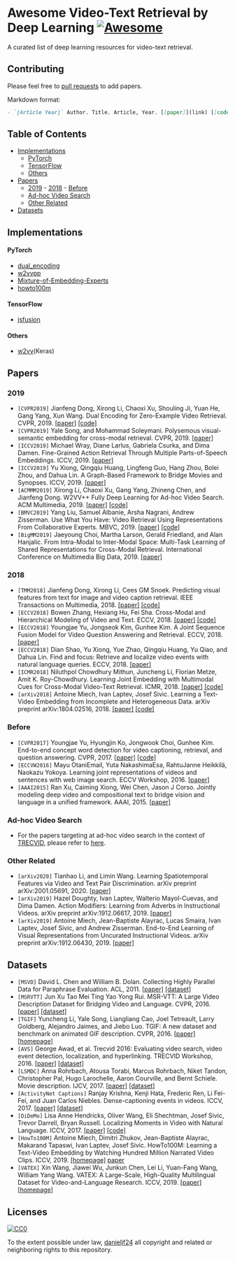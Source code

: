 # Awesome Video-Text Retrieval by Deep Learning [![Awesome](https://cdn.rawgit.com/sindresorhus/awesome/d7305f38d29fed78fa85652e3a63e154dd8e8829/media/badge.svg)](https://github.com/sindresorhus/awesome)

A curated list of deep learning resources for video-text retrieval.

## Contributing
Please feel free to [pull requests](https://github.com/danieljf24/awesome-video-text-retrieval/pulls) to add papers.

Markdown format:

```markdown
- `[Article Year]` Author. Title. Article, Year. [[paper]](link) [[code]](link) [[homepage]](link)
```


## Table of Contents
- [Implementations](#implementations)
  - [PyTorch](#pytorch)
  - [TensorFlow](#tensorflow)
  - [Others](#others)
- [Papers](#papers)
  - [2019](#2019) - [2018](#2018) - [Before](#before)
  - [Ad-hoc Video Search](#ad-hoc-video-search)
  - [Other Related](#other-related)
- [Datasets](#datasets)



## Implementations

#### PyTorch
- [dual_encoding](https://github.com/danieljf24/dual_encoding)
- [w2vvpp](https://github.com/li-xirong/w2vvpp)
- [Mixture-of-Embedding-Experts](https://github.com/antoine77340/Mixture-of-Embedding-Experts)
- [howto100m](https://github.com/antoine77340/howto100m)

#### TensorFlow
- [jsfusion](https://github.com/yj-yu/lsmdc)

#### Others
- [w2vv](https://github.com/danieljf24/w2vv)(Keras)



## Papers

### 2019
* `[CVPR2019]` Jianfeng Dong, Xirong Li, Chaoxi Xu, Shouling Ji, Yuan He, Gang Yang, Xun Wang. Dual Encoding for Zero-Example Video Retrieval. CVPR, 2019. [[paper]](http://openaccess.thecvf.com/content_CVPR_2019/papers/Dong_Dual_Encoding_for_Zero-Example_Video_Retrieval_CVPR_2019_paper.pdf) [[code]](https://github.com/danieljf24/dual_encoding)
* `[CVPR2019]` Yale Song, and Mohammad Soleymani. Polysemous visual-semantic embedding for cross-modal retrieval. CVPR, 2019. [[paper]](http://openaccess.thecvf.com/content_CVPR_2019/papers/Song_Polysemous_Visual-Semantic_Embedding_for_Cross-Modal_Retrieval_CVPR_2019_paper.pdf)
* `[ICCV2019]` Michael Wray, Diane Larlus, Gabriela Csurka, and Dima Damen. Fine-Grained Action Retrieval Through Multiple Parts-of-Speech Embeddings. ICCV, 2019. [[paper]](http://openaccess.thecvf.com/content_ICCV_2019/papers/Wray_Fine-Grained_Action_Retrieval_Through_Multiple_Parts-of-Speech_Embeddings_ICCV_2019_paper.pdf)
* `[ICCV2019]` Yu Xiong, Qingqiu Huang, Lingfeng Guo, Hang Zhou, Bolei Zhou, and Dahua Lin. A Graph-Based Framework to Bridge Movies and Synopses. ICCV, 2019. [[paper]](http://openaccess.thecvf.com/content_ICCV_2019/papers/Xiong_A_Graph-Based_Framework_to_Bridge_Movies_and_Synopses_ICCV_2019_paper.pdf)
* `[ACMMM2019]` Xirong Li, Chaoxi Xu, Gang Yang, Zhineng Chen, and Jianfeng Dong. W2VV++ Fully Deep Learning for Ad-hoc Video Search. ACM Multimedia, 2019. [[paper]](http://lixirong.net/pub/mm2019-w2vvpp.pdf) [[code]](https://github.com/li-xirong/w2vvpp)
* `[BMVC2019]` Yang Liu, Samuel Albanie, Arsha Nagrani, Andrew Zisserman. Use What You Have: Video Retrieval Using Representations From Collaborative Experts. MBVC, 2019. [[paper]](https://arxiv.org/abs/1907.13487) [[code]](https://github.com/albanie/collaborative-experts)
* `[BigMM2019]` Jaeyoung Choi, Martha Larson, Gerald Friedland, and Alan Hanjalic. From Intra-Modal to Inter-Modal Space: Multi-Task Learning of Shared Representations for Cross-Modal Retrieval. International Conference on Multimedia Big Data, 2019. [[paper]](https://repository.ubn.ru.nl/bitstream/handle/2066/209215/209215.pdf?sequence=1)


### 2018
* `[TMM2018]` Jianfeng Dong, Xirong Li, Cees GM Snoek. Predicting visual features from text for image and video caption retrieval. IEEE Transactions on Multimedia, 2018. [[paper]](https://arxiv.org/pdf/1709.01362) [[code]](https://github.com/danieljf24/w2vv)
* `[ECCV2018]` Bowen Zhang, Hexiang Hu, Fei Sha. Cross-Modal and Hierarchical Modeling of Video and Text. ECCV, 2018. [[paper]](http://openaccess.thecvf.com/content_ECCV_2018/papers/Bowen_Zhang_Cross-Modal_and_Hierarchical_ECCV_2018_paper.pdf) [[code]](https://github.com/zbwglory/CMHSE)
* `[ECCV2018]` Youngjae Yu, Jongseok Kim, Gunhee Kim. A Joint Sequence Fusion Model for Video Question Answering and Retrieval. ECCV, 2018. [[paper]](http://openaccess.thecvf.com/content_ECCV_2018/papers/Youngjae_Yu_A_Joint_Sequence_ECCV_2018_paper.pdf)
* `[ECCV2018]` Dian Shao, Yu Xiong, Yue Zhao, Qingqiu Huang, Yu Qiao, and Dahua Lin. Find and focus: Retrieve and localize video events with natural language queries. ECCV, 2018. [[paper]](http://openaccess.thecvf.com/content_ECCV_2018/papers/Dian_SHAO_Find_and_Focus_ECCV_2018_paper.pdf)
* `[ICMR2018]` Niluthpol Chowdhury Mithun, Juncheng Li, Florian Metze, Amit K. Roy-Chowdhury. Learning Joint Embedding with Multimodal Cues for Cross-Modal Video-Text Retrieval. ICMR, 2018. [[paper]](https://dl.acm.org/citation.cfm?id=3206064) [[code]](https://github.com/niluthpol/multimodal_vtt)
* `[arXiv2018]` Antoine Miech, Ivan Laptev, Josef Sivic. Learning a Text-Video Embedding from Incomplete and Heterogeneous Data. arXiv preprint arXiv:1804.02516, 2018. [[paper]](https://arxiv.org/abs/1809.06181) [[code]](https://github.com/antoine77340/Mixture-of-Embedding-Experts)


### Before
* `[CVPR2017]` Youngjae Yu, Hyungjin Ko, Jongwook Choi, Gunhee Kim. End-to-end concept word detection for video captioning, retrieval, and question answering. CVPR, 2017. [[paper]](http://openaccess.thecvf.com/content_cvpr_2017/papers/Yu_End-To-End_Concept_Word_CVPR_2017_paper.pdf) [[code]](https://gitlab.com/fodrh1201/CT-SAN/tree/master)
* `[ECCVW2016]` Mayu OtaniEmail, Yuta NakashimaEsa, RahtuJanne Heikkilä, Naokazu Yokoya. Learning joint representations of videos and sentences with web image search. ECCV Workshop, 2016. [[paper]](https://arxiv.org/pdf/1608.02367)
* `[AAAI2015]` Ran Xu, Caiming Xiong, Wei Chen, Jason J Corso. Jointly modeling deep video and compositional text to bridge vision and language in a unified framework. AAAI, 2015. [[paper]](https://www.aaai.org/ocs/index.php/AAAI/AAAI15/paper/view/9734/9563)


### Ad-hoc Video Search
* For the papers targeting at ad-hoc video search in the context of [TRECVID](https://trecvid.nist.gov/), please refer to [here](https://github.com/li-xirong/video-retrieval).


### Other Related
* `[arXiv2020]` Tianhao Li, and Limin Wang. Learning Spatiotemporal Features via Video and Text Pair Discrimination. arXiv preprint arXiv:2001.05691, 2020. [[paper]](https://arxiv.org/pdf/2001.05691) 
* `[arXiv2019]` Hazel Doughty, Ivan Laptev, Walterio Mayol-Cuevas, and Dima Damen. Action Modifiers: Learning from Adverbs in Instructional Videos. arXiv preprint arXiv:1912.06617, 2019. [[paper]](https://arxiv.org/abs/1912.06617)
* `[arXiv2019]` Antoine Miech, Jean-Baptiste Alayrac, Lucas Smaira, Ivan Laptev, Josef Sivic, and Andrew Zisserman. End-to-End Learning of Visual Representations from Uncurated Instructional Videos. arXiv preprint arXiv:1912.06430, 2019. [[paper]](https://arxiv.org/abs/1912.06430)




## Datasets
* `[MSVD]`  David L. Chen and William B. Dolan. Collecting Highly Parallel Data for Paraphrase Evaluation. ACL, 2011. [[paper]](https://www.aclweb.org/anthology/P11-1020) [[dataset]](http://www.cs.utexas.edu/users/ml/clamp/videoDescription/)
* `[MSRVTT]` Jun Xu Tao Mei Ting Yao Yong Rui. MSR-VTT: A Large Video Description Dataset for Bridging Video and Language. CVPR, 2016. [[paper]](https://www.microsoft.com/en-us/research/wp-content/uploads/2016/06/cvpr16.msr-vtt.tmei_-1.pdf) [[dataset]](http://ms-multimedia-challenge.com/2017/dataset)
* `[TGIF]` Yuncheng Li, Yale Song, Liangliang Cao, Joel Tetreault, Larry Goldberg, Alejandro Jaimes, and Jiebo Luo. TGIF: A new dataset and benchmark on animated GIF description. CVPR, 2016. [[paper]](https://hal.archives-ouvertes.fr/hal-01854776/document) [[homepage]](http://raingo.github.io/TGIF-Release/)
* `[AVS]` George Awad, et al. Trecvid 2016: Evaluating video search, video event detection, localization, and hyperlinking. TRECVID Workshop, 2016. [[paper]](https://hal.archives-ouvertes.fr/hal-01854776/document) [[dataset]](https://github.com/li-xirong/avs)
* `[LSMDC]` Anna Rohrbach, Atousa Torabi, Marcus Rohrbach, Niket Tandon, Christopher Pal, Hugo Larochelle, Aaron Courville, and Bernt Schiele. Movie description. IJCV, 2017. [[paper]](https://link.springer.com/article/10.1007/s11263-016-0987-1) [[dataset]](https://sites.google.com/site/describingmovies/download)
* `[ActivityNet Captions]` Ranjay Krishna, Kenji Hata, Frederic Ren, Li Fei-Fei, and Juan Carlos Niebles. Dense-captioning events in videos. ICCV, 2017. [[paper]](http://openaccess.thecvf.com/content_ICCV_2017/papers/Krishna_Dense-Captioning_Events_in_ICCV_2017_paper.pdf) [[dataset]](https://cs.stanford.edu/people/ranjaykrishna/densevid/)
* `[DiDeMo]` Lisa Anne Hendricks, Oliver Wang, Eli Shechtman, Josef Sivic, Trevor Darrell, Bryan Russell. Localizing Moments in Video with Natural Language. ICCV, 2017. [[paper]](http://openaccess.thecvf.com/content_ICCV_2017/papers/Hendricks_Localizing_Moments_in_ICCV_2017_paper.pdf) [[code]](https://github.com/LisaAnne/LocalizingMoments) 
* `[HowTo100M]` Antoine Miech, Dimitri Zhukov, Jean-Baptiste Alayrac, Makarand Tapaswi, Ivan Laptev, Josef Sivic. HowTo100M: Learning a Text-Video Embedding by Watching Hundred Million Narrated Video Clips. ICCV, 2019. [[homepage]](https://www.di.ens.fr/willow/research/howto100m/) [paper](https://arxiv.org/pdf/1906.03327.pdf)
* `[VATEX]` Xin Wang, Jiawei Wu, Junkun Chen, Lei Li, Yuan-Fang Wang, William Yang Wang. VATEX: A Large-Scale, High-Quality Multilingual Dataset for Video-and-Language Research. ICCV, 2019. [[paper]](https://arxiv.org/abs/1904.03493) [[homepage]](http://vatex.org/main/index.html)



## Licenses

[![CC0](http://i.creativecommons.org/p/zero/1.0/88x31.png)](http://creativecommons.org/publicdomain/zero/1.0/)

To the extent possible under law, [danieljf24](https://github.com/danieljf24) all copyright and related or neighboring rights to this repository.